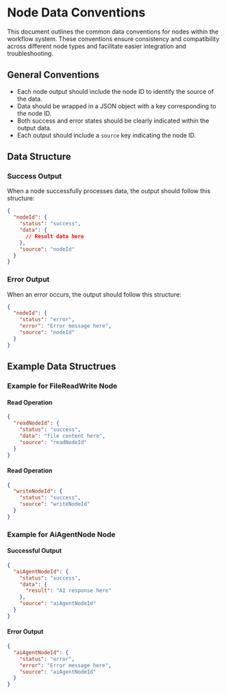 # Node Data Conventions

This document outlines the common data conventions for nodes within the workflow system. These conventions ensure consistency and compatibility across different node types and facilitate easier integration and troubleshooting.

## General Conventions

- Each node output should include the node ID to identify the source of the data.
- Data should be wrapped in a JSON object with a key corresponding to the node ID.
- Both success and error states should be clearly indicated within the output data.
- Each output should include a `source` key indicating the node ID.

## Data Structure

### Success Output

When a node successfully processes data, the output should follow this structure:

```json
{
  "nodeId": {
    "status": "success",
    "data": {
      // Result data here
    },
    "source": "nodeId"
  }
}
```

### Error Output

When an error occurs, the output should follow this structure:

```json
{
  "nodeId": {
    "status": "error",
    "error": "Error message here",
    "source": "nodeId"
  }
}
```

## Example Data Structrues

### Example for FileReadWrite Node

#### Read Operation

```json
{
  "readNodeId": {
    "status": "success",
    "data": "file content here",
    "source": "readNodeId"
  }
}
```

#### Read Operation

```json
{
  "writeNodeId": {
    "status": "success",
    "source": "writeNodeId"
  }
}

```

### Example for AiAgentNode Node

#### Successful Output

```json
{
  "aiAgentNodeId": {
    "status": "success",
    "data": {
      "result": "AI response here"
    },
    "source": "aiAgentNodeId"
  }
}

```

#### Error Output

```json
{
  "aiAgentNodeId": {
    "status": "error",
    "error": "Error message here",
    "source": "aiAgentNodeId"
  }
}

```

